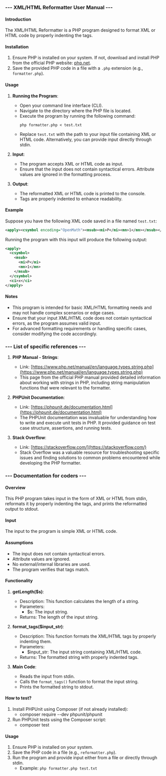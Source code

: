### --- XML/HTML Reformatter User Manual ---

#### Introduction
The XML/HTML Reformatter is a PHP program designed to format XML or HTML code by properly indenting the tags.

#### Installation
1. Ensure PHP is installed on your system. If not, download and install PHP from the official PHP website: [php.net](https://www.php.net/).
2. Save the provided PHP code in a file with a `.php` extension (e.g., `formatter.php`).

#### Usage
1. **Running the Program**:
   - Open your command line interface (CLI).
   - Navigate to the directory where the PHP file is located.
   - Execute the program by running the following command:
     ```
     php formatter.php < test.txt
     ```
   - Replace `test.txt` with the path to your input file containing XML or HTML code. Alternatively, you can provide input directly through stdin.

2. **Input**:
   - The program accepts XML or HTML code as input.
   - Ensure that the input does not contain syntactical errors. Attribute values are ignored in the formatting process.

3. **Output**:
   - The reformatted XML or HTML code is printed to the console.
   - Tags are properly indented to enhance readability.

#### Example
Suppose you have the following XML code saved in a file named `test.txt`:

```xml
<apply><csymbol encoding="OpenMath"><msub><mi>P</mi><mn>1</mn></msub></csymbol><ci>x</ci></apply>
```

Running the program with this input will produce the following output:

```xml
<apply>
  <csymbol>
    <msub>
      <mi>P</mi>
      <mn>1</mn>
    </msub>
  </csymbol>
  <ci>x</ci>
</apply>
```

#### Notes
- This program is intended for basic XML/HTML formatting needs and may not handle complex scenarios or edge cases.
- Ensure that your input XML/HTML code does not contain syntactical errors, as the program assumes valid input.
- For advanced formatting requirements or handling specific cases, consider modifying the code accordingly.


### --- List of specific references ---
1. **PHP Manual - Strings**:
   - Link: [https://www.php.net/manual/en/language.types.string.php](https://www.php.net/manual/en/language.types.string.php)
   - This page from the official PHP manual provided detailed information about working with strings in PHP, including string manipulation functions that were relevant to the formatter.

2. **PHPUnit Documentation**:
   - Link: [https://phpunit.de/documentation.html](https://phpunit.de/documentation.html)
   - The PHPUnit documentation was invaluable for understanding how to write and execute unit tests in PHP. It provided guidance on test case structure, assertions, and running tests.

3. **Stack Overflow**:
   - Link: [https://stackoverflow.com/](https://stackoverflow.com/)
   - Stack Overflow was a valuable resource for troubleshooting specific issues and finding solutions to common problems encountered while developing the PHP formatter.



### --- Documentation for coders ---

#### Overview
This PHP program takes input in the form of XML or HTML from stdin, reformats it by properly indenting the tags, and prints the reformatted output to stdout.

#### Input
The input to the program is simple XML or HTML code.

#### Assumptions
- The input does not contain syntactical errors.
- Attribute values are ignored.
- No external/internal libraries are used.
- The program verifies that tags match.

#### Functionality
1. **getLength($s)**:
   - Description: This function calculates the length of a string.
   - Parameters:
     - $s: The input string.
   - Returns: The length of the input string.

2. **format_tags($input_str)**:
   - Description: This function formats the XML/HTML tags by properly indenting them.
   - Parameters:
     - $input_str: The input string containing XML/HTML code.
   - Returns: The formatted string with properly indented tags.

3. **Main Code**:
   - Reads the input from stdin.
   - Calls the `format_tags()` function to format the input string.
   - Prints the formatted string to stdout.

#### How to test?
1. Install PHPUnit using Composer (if not already installed):
   - composer require --dev phpunit/phpunit
2. Run PHPUnit tests using the Composer script:
   - composer test


#### Usage
1. Ensure PHP is installed on your system.
2. Save the PHP code in a file (e.g., `reformatter.php`).
3. Run the program and provide input either from a file or directly through stdin.
   - Example: `php formatter.php test.txt`

